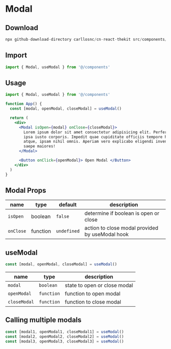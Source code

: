# Modal

## Download

```c
npx github-download-directory carllosnc/cn-react-thekit src/components/Modal
```

## Import

```jsx
import { Modal, useModal } from '@/components'
```

## Usage

```jsx
import { Modal, useModal } from '@/components'

function App() {
  const [modal, openModal, closeModal] = useModal()

  return (
    <div>
      <Modal isOpen={modal} onClose={closeModal}>
        Lorem ipsum dolor sit amet consectetur adipisicing elit. Perferendis
        ipsa iusto corporis. Impedit quae cupiditate officiis tempore harum hic
        atque, ipsam nihil omnis. Aperiam vero explicabo eligendi inventore
        saepe maiores!
      </Modal>

      <Button onClick={openModal}> Open Modal </Button>
    </div>
  )
}
```

## Modal Props

| name      | type     | default     | description                                     |
| --------- | -------- | ----------- | ----------------------------------------------- |
| `isOpen`  | boolean  | `false`     | determine if boolean is open or close           |
| `onClose` | function | `undefined` | action to close modal provided by useModal hook |

## useModal

```javascript
const [modal, openModal, closeModal] = useModal()
```

| name         | type       | description                  |
| ------------ | ---------- | ---------------------------- |
| `modal`      | `boolean`  | state to open or close modal |
| `openModal`  | `function` | function to open modal       |
| `closeModal` | `function` | function to close modal      |

## Calling multiple modals

```javascript
const [modal1, openModal1, closeModal1] = useModal()
const [modal2, openModal2, closeModal2] = useModal()
const [modal3, openModal3, closeModal3] = useModal()
```
